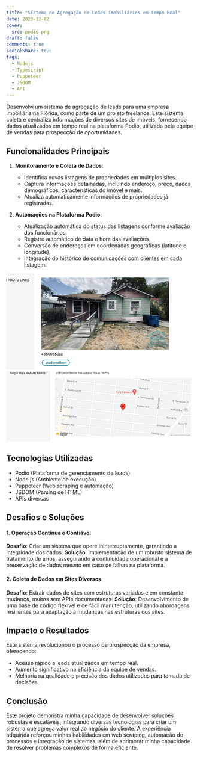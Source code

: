 ```yaml
---
title: "Sistema de Agregação de Leads Imobiliários em Tempo Real"
date: 2023-12-02
cover:
  src: podio.png
draft: false
comments: true
socialShare: true
tags:
  - Nodejs
  - Typescript
  - Puppeteer
  - JSDOM
  - API
---
```



Desenvolvi um sistema de agregação de leads para uma empresa imobiliária na Flórida, como parte de um projeto freelance. Este sistema coleta e centraliza informações de diversos sites de imóveis, fornecendo dados atualizados em tempo real na plataforma Podio, utilizada pela equipe de vendas para prospecção de oportunidades.

<!--more-->

## Funcionalidades Principais

1. **Monitoramento e Coleta de Dados**:
   - Identifica novas listagens de propriedades em múltiplos sites.
   - Captura informações detalhadas, incluindo endereço, preço, dados demográficos, características do imóvel e mais.
   - Atualiza automaticamente informações de propriedades já registradas.

2. **Automações na Plataforma Podio**:
   - Atualização automática do status das listagens conforme avaliação dos funcionários.
   - Registro automático de data e hora das avaliações.
   - Conversão de endereços em coordenadas geográficas (latitude e longitude).
   - Integração do histórico de comunicações com clientes em cada listagem.

![Visualização de propriedades no Podio](imagem.png)
![Campo de endereço no Podio](endereco.png)

## Tecnologias Utilizadas

- Podio (Plataforma de gerenciamento de leads)
- Node.js (Ambiente de execução)
- Puppeteer (Web scraping e automação)
- JSDOM (Parsing de HTML)
- APIs diversas

## Desafios e Soluções

#### 1. Operação Contínua e Confiável
**Desafio**: Criar um sistema que opere ininterruptamente, garantindo a integridade dos dados.
**Solução**: Implementação de um robusto sistema de tratamento de erros, assegurando a continuidade operacional e a preservação de dados mesmo em caso de falhas na plataforma.

#### 2. Coleta de Dados em Sites Diversos
**Desafio**: Extrair dados de sites com estruturas variadas e em constante mudança, muitos sem APIs documentadas.
**Solução**: Desenvolvimento de uma base de código flexível e de fácil manutenção, utilizando abordagens resilientes para adaptação a mudanças nas estruturas dos sites.

## Impacto e Resultados

Este sistema revolucionou o processo de prospecção da empresa, oferecendo:
- Acesso rápido a leads atualizados em tempo real.
- Aumento significativo na eficiência da equipe de vendas.
- Melhoria na qualidade e precisão dos dados utilizados para tomada de decisões.

## Conclusão

Este projeto demonstra minha capacidade de desenvolver soluções robustas e escaláveis, integrando diversas tecnologias para criar um sistema que agrega valor real ao negócio do cliente. A experiência adquirida reforçou minhas habilidades em web scraping, automação de processos e integração de sistemas, além de aprimorar minha capacidade de resolver problemas complexos de forma eficiente.
